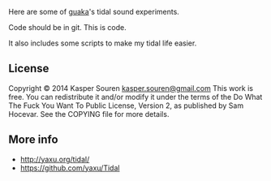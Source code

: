 
Here are some of [guaka](http://guaka.org)'s tidal sound experiments.

Code should be in git. This is code.

It also includes some scripts to make my tidal life easier.


## License

Copyright © 2014 Kasper Souren <kasper.souren@gmail.com>
This work is free. You can redistribute it and/or modify it under the
terms of the Do What The Fuck You Want To Public License, Version 2,
as published by Sam Hocevar. See the COPYING file for more details.


## More info

* http://yaxu.org/tidal/
* https://github.com/yaxu/Tidal
